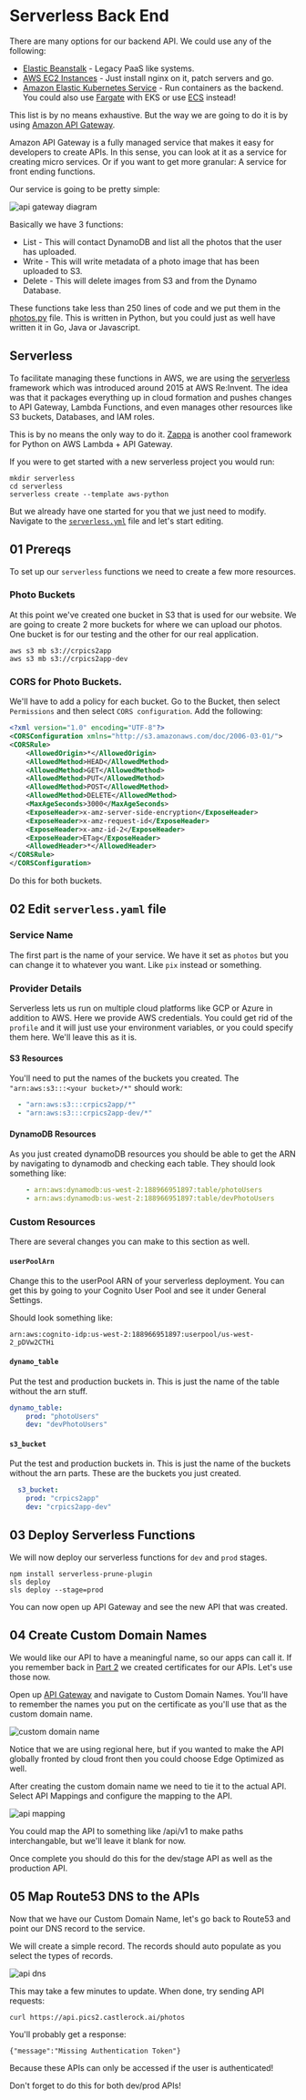 # Serverless Back End

There are many options for our backend API.  We could use any of the following: 

* [Elastic Beanstalk](https://aws.amazon.com/elasticbeanstalk/) - Legacy PaaS like systems. 
* [AWS EC2 Instances](https://aws.amazon.com/ec2/) - Just install nginx on it, patch servers and go.  
* [Amazon Elastic Kubernetes Service](https://aws.amazon.com/eks/) - Run containers as the backend. You could also use [Fargate](https://aws.amazon.com/fargate/) with EKS or use [ECS](https://aws.amazon.com/ecs/) instead!

This list is by no means exhaustive.  But the way we are going to do it is by using [Amazon API Gateway](https://aws.amazon.com/api-gateway/). 

Amazon API Gateway is a fully managed service that makes it easy for developers to create APIs. In this sense, you can look at it as a service for creating micro services. Or if you want to get more granular: A service for front ending functions. 

Our service is going to be pretty simple: 

![api gateway diagram](../images/api01.png)

Basically we have 3 functions: 

* List - This will contact DynamoDB and list all the photos that the user has uploaded. 
* Write - This will write metadata of a photo image that has been uploaded to S3. 
* Delete - This will delete images from S3 and from the Dynamo Database. 

These functions take less than 250 lines of code and we put them in the [photos.py](../serverless/photos.py) file.  This is written in Python, but you could just as well have written it in Go, Java or Javascript. 

## Serverless

To facilitate managing these functions in AWS, we are using the [serverless](https://serverless.com) framework which was introduced around 2015 at AWS Re:Invent. The idea was that it packages everything up in cloud formation and pushes changes to API Gateway, Lambda Functions, and even manages other resources like S3 buckets, Databases, and IAM roles. 

This is by no means the only way to do it.  [Zappa](https://github.com/Miserlou/Zappa) is another cool framework for Python on AWS Lambda + API Gateway. 

If you were to get started with a new serverless project you would run: 

```
mkdir serverless
cd serverless
serverless create --template aws-python
```

But we already have one started for you that we just need to modify. Navigate to the [`serverless.yml`](../serverless/serverless.yml) file and let's start editing. 

## 01 Prereqs

To set up our `serverless` functions we need to create a few more resources. 

### Photo Buckets

At this point we've created one bucket in S3 that is used for our website.  We are going to create 2 more buckets for where we can upload our photos.  One bucket is for our testing and the other for our real application. 

```
aws s3 mb s3://crpics2app
aws s3 mb s3://crpics2app-dev
```


### CORS for Photo Buckets. 

We'll have to add a policy for each bucket.  Go to the Bucket, then select `Permissions` and then select `CORS configuration`.  Add the following: 

```xml
<?xml version="1.0" encoding="UTF-8"?>
<CORSConfiguration xmlns="http://s3.amazonaws.com/doc/2006-03-01/">
<CORSRule>
    <AllowedOrigin>*</AllowedOrigin>
    <AllowedMethod>HEAD</AllowedMethod>
    <AllowedMethod>GET</AllowedMethod>
    <AllowedMethod>PUT</AllowedMethod>
    <AllowedMethod>POST</AllowedMethod>
    <AllowedMethod>DELETE</AllowedMethod>
    <MaxAgeSeconds>3000</MaxAgeSeconds>
    <ExposeHeader>x-amz-server-side-encryption</ExposeHeader>
    <ExposeHeader>x-amz-request-id</ExposeHeader>
    <ExposeHeader>x-amz-id-2</ExposeHeader>
    <ExposeHeader>ETag</ExposeHeader>
    <AllowedHeader>*</AllowedHeader>
</CORSRule>
</CORSConfiguration>
```
Do this for both buckets. 

## 02 Edit `serverless.yaml` file

### Service Name
The first part is the name of your service.  We have it set as `photos` but you can change it to whatever you want.  Like `pix` instead or something. 

### Provider Details

Serverless lets us run on multiple cloud platforms like GCP or Azure in addition to AWS. Here we provide AWS credentials.  You could get rid of the `profile` and it will just use your environment variables, or you could specify them here.  We'll leave this as it is. 


#### S3 Resources
You'll need to put the names of the buckets you created. The `"arn:aws:s3:::<your bucket>/*"` should work:

```yaml
  - "arn:aws:s3:::crpics2app/*"
  - "arn:aws:s3:::crpics2app-dev/*"
``` 

#### DynamoDB Resources
As you just created dynamoDB resources you should be able to get the ARN by navigating to dynamodb and checking each table.  They should look something like: 

```yaml
	- arn:aws:dynamodb:us-west-2:188966951897:table/photoUsers
 	- arn:aws:dynamodb:us-west-2:188966951897:table/devPhotoUsers
```
 
### Custom Resources
There are several changes you can make to this section as well. 

#### `userPoolArn`
Change this to the userPool ARN of your serverless deployment.  You can get this by going to your Cognito User Pool and see it under General Settings. 

Should look something like: 

```
arn:aws:cognito-idp:us-west-2:188966951897:userpool/us-west-2_pDVw2CTHi
```

#### `dynamo_table`
Put the test and production buckets in.  This is just the name of the table without the arn stuff.  

```yaml
dynamo_table:
    prod: "photoUsers"
    dev: "devPhotoUsers"
```

#### `s3_bucket`
Put the test and production buckets in.  This is just the name of the buckets without the arn parts. These are the buckets you just created. 

```yaml
  s3_bucket:
    prod: "crpics2app"
    dev: "crpics2app-dev"
```
## 03 Deploy Serverless Functions

We will now deploy our serverless functions for `dev` and `prod` stages. 

```
npm install serverless-prune-plugin
sls deploy
sls deploy --stage=prod
```

You can now open up API Gateway and see the new API that was created. 

## 04 Create Custom Domain Names

We would like our API to have a meaningful name, so our apps can call it.  If you remember back in [Part 2](../PART02/CertManager.md) we created certificates for our APIs. Let's use those now. 

Open up [API Gateway](https://us-west-2.console.aws.amazon.com/apigateway/main/apis?region=us-west-2) and navigate to Custom Domain Names.  You'll have to remember the names you put on the certificate as you'll use that as the custom domain name. 

![custom domain name](../images/api02.png)

Notice that we are using regional here, but if you wanted to make the API globally fronted by cloud front then you could choose Edge Optimized as well. 

After creating the custom domain name we need to tie it to the actual API.  Select API Mappings and configure the mapping to the API.

![api mapping](../images/api03.png)

You could map the API to something like /api/v1 to make paths interchangable, but we'll leave it blank for now. 

Once complete you should do this for the dev/stage API as well as the production API. 

## 05 Map Route53 DNS to the APIs

Now that we have our Custom Domain Name, let's go back to Route53 and point our DNS record to the service. 

We will create a simple record.  The records should auto populate as you select the types of records. 

![api dns](../images/api04.png)

This may take a few minutes to update.  When done, try sending API requests: 

```
curl https://api.pics2.castlerock.ai/photos
```

You'll probably get a response: 

```
{"message":"Missing Authentication Token"}
```
Because these APIs can only be accessed if the user is authenticated!

Don't forget to do this for both dev/prod APIs!